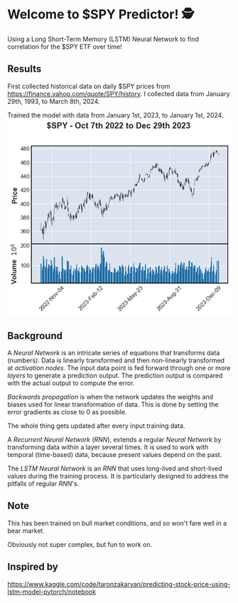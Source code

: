 # Welcome to $SPY Predictor! 🕵️
Using a Long Short-Term Memory (LSTM) Neural Network to find correlation for the $SPY ETF over time!

## Results
First collected historical data on daily $SPY prices from https://finance.yahoo.com/quote/SPY/history. I collected data from January 29th, 1993, to March 8th, 2024.

Trained the model with data from January 1st, 2023, to January 1st, 2024.
![SPY Chart](SPY_chart.png)

## Background
A *Neural Network* is an intricate series of equations that transforms data (numbers). Data is linearly transformed and then non-linearly transformed at *activation nodes*. The input data point is fed forward through one or more *layers* to generate a prediction output. The prediction output is compared with the actual output to compute the error.

*Backwards propagation* is when the network updates the weights and biases used for linear transformation of data. This is done by setting the error gradients as close to 0 as possible.

The whole thing gets updated after every input training data.

A *Recurrent Neural Network* (*RNN*), extends a regular *Neural Network* by transforming data within a layer several times. It is used to work with temporal (time-based) data, because present values depend on the past.

The *LSTM Neural Network* is an *RNN* that uses long-lived and short-lived values during the training process. It is particularly designed to address the pitfalls of regular *RNN*'s.

## Note
This has been trained on bull market conditions, and so won't fare well
in a bear market.

Obviously not super complex, but fun to work on.

## Inspired by
https://www.kaggle.com/code/taronzakaryan/predicting-stock-price-using-lstm-model-pytorch/notebook
